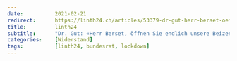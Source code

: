 ```yaml
---
date:          2021-02-21
redirect:      https://linth24.ch/articles/53379-dr-gut-herr-berset-oeffnen-sie-endlich-unsere-beizen
title:         linth24
subtitle:      "Dr. Gut: «Herr Berset, öffnen Sie endlich unsere Beizen!»"
categories:    [Widerstand]
tags:          [linth24, bundesrat, lockdown]
---
```

